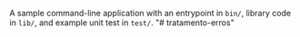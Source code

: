 A sample command-line application with an entrypoint in `bin/`, library code
in `lib/`, and example unit test in `test/`.
"# tratamento-erros" 

